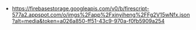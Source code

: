 - https://firebasestorage.googleapis.com/v0/b/firescript-577a2.appspot.com/o/imgs%2Fapp%2Fxinyiheng%2FFg2V15wNfx.json?alt=media&token=a026a850-ff51-43c9-970a-f0fb5909a254
